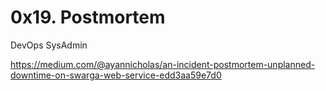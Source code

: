 # 0x19. Postmortem

DevOps SysAdmin

https://medium.com/@ayannicholas/an-incident-postmortem-unplanned-downtime-on-swarga-web-service-edd3aa59e7d0
